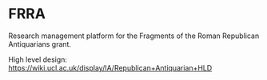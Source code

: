 # FRRA

Research management platform for the Fragments of the Roman Republican Antiquarians grant.

High level design: https://wiki.ucl.ac.uk/display/IA/Republican+Antiquarian+HLD